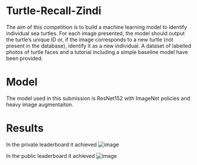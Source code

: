 # Turtle-Recall-Zindi
The aim of this competition is to build a machine learning model to identify individual sea turtles. For each image presented, the model should output the turtle’s unique ID or, if the image corresponds to a new turtle (not present in the database), identify it as a new individual. A dataset of labelled photos of turtle faces and a tutorial including a simple baseline model have been provided.

# Model
The model used in this submission is ResNet152 with ImageNet policies and heavy image augmentaiton.

# Results
In the private leaderboard it achieved ![image](https://user-images.githubusercontent.com/59641279/165374129-0360913e-1244-4e76-a42f-89706869eb33.png)

In the public leaderboard it achieved ![image](https://user-images.githubusercontent.com/59641279/165374225-c98b8ca3-397c-40e9-b233-a6f78c3cd9b4.png) 
